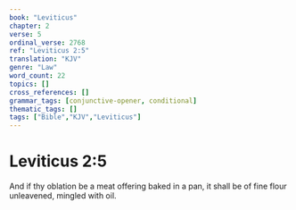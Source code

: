 ```yaml
---
book: "Leviticus"
chapter: 2
verse: 5
ordinal_verse: 2768
ref: "Leviticus 2:5"
translation: "KJV"
genre: "Law"
word_count: 22
topics: []
cross_references: []
grammar_tags: [conjunctive-opener, conditional]
thematic_tags: []
tags: ["Bible","KJV","Leviticus"]
---
```


# Leviticus 2:5

And if thy oblation be a meat offering baked in a pan, it shall be of fine flour unleavened, mingled with oil.

